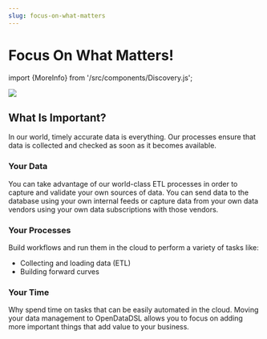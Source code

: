 ```yaml
---
slug: focus-on-what-matters
---
```


Focus On What Matters!
==========================
import {MoreInfo} from '/src/components/Discovery.js';

![](/img/focus.jpg)

## What Is Important?
In our world, timely accurate data is everything. Our processes ensure that data is collected and checked as soon as
it becomes available.

### Your Data
You can take advantage of our world-class ETL processes in order to capture and validate your own sources of data.
You can send data to the database using your own internal feeds or capture data from your own data vendors using your
own data subscriptions with those vendors.

### Your Processes
Build workflows and run them in the cloud to perform a variety of tasks like:
* Collecting and loading data (ETL)
* Building forward curves

### Your Time
Why spend time on tasks that can be easily automated in the cloud.
Moving your data management to OpenDataDSL allows you to focus on adding more important things that add value to your business.

<MoreInfo href="/docs/discovery/automation" />
